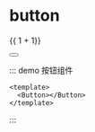# button
{{ 1 + 1}}

<div>
    <Button></Button>
</div>

::: demo 按钮组件
```vue
<template>
  <Button></Button>
</template>
```
:::


